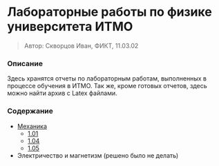 # Лабораторные работы по физике университета ИТМО
> Автор: Скворцов Иван, ФИКТ, 11.03.02

### Описание

Здесь хранятся отчеты по лабораторным работам, выполненных
в процессе обучения в ИТМО. Так же, кроме готовых отчетов, 
здесь можно найти архив с Latex файлами.

### Содержание
* [Механика](./mechanics)
    * [1.01](./mechanics/lab1.01)
    * [1.04](./mechanics/lab1.04)
    * [1.05](./mechanics/lab1.05)
* Электричество и магнетизм (решено было не делать)
